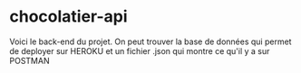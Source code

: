 # chocolatier-api

Voici le back-end du projet.
On peut trouver la base de données qui permet de deployer sur HEROKU et un fichier .json qui montre ce qu'il y a sur POSTMAN
